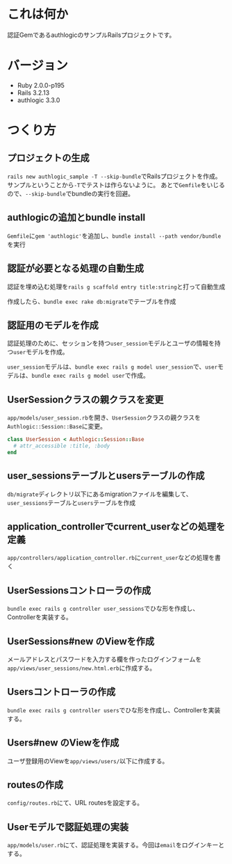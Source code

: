 # これは何か

認証GemであるauthlogicのサンプルRailsプロジェクトです。

# バージョン

* Ruby 2.0.0-p195
* Rails 3.2.13
* authlogic 3.3.0

# つくり方
## プロジェクトの生成

`rails new authlogic_sample -T --skip-bundle`でRailsプロジェクトを作成。サンプルということから`-T`でテストは作らないように。
あとで`Gemfile`をいじるので、`--skip-bundle`でbundleの実行を回避。

## authlogicの追加とbundle install

`Gemfile`に`gem 'authlogic'`を追加し、`bundle install --path vendor/bundle`を実行

## 認証が必要となる処理の自動生成

認証を埋め込む処理を`rails g scaffold entry title:string`と打って自動生成

作成したら、`bundle exec rake db:migrate`でテーブルを作成

## 認証用のモデルを作成

認証処理のために、セッションを持つ`user_session`モデルとユーザの情報を持つ`user`モデルを作成。

`user_session`モデルは、`bundle exec rails g model user_session`で、`user`モデルは、`bundle exec rails g model user`で作成。

## UserSessionクラスの親クラスを変更

`app/models/user_session.rb`を開き、`UserSession`クラスの親クラスを`Authlogic::Session::Base`に変更。

```ruby
class UserSession < Authlogic::Session::Base
  # attr_accessible :title, :body
end
```
## user_sessionsテーブルとusersテーブルの作成

`db/migrate`ディレクトリ以下にあるmigrationファイルを編集して、`user_sessions`テーブルと`users`テーブルを作成

## application_controllerでcurrent_userなどの処理を定義

`app/controllers/application_controller.rb`に`current_user`などの処理を書く

## UserSessionsコントローラの作成

`bundle exec rails g controller user_sessions`でひな形を作成し、Controllerを実装する。

## UserSessions#new のViewを作成

メールアドレスとパスワードを入力する欄を作ったログインフォームを`app/views/user_sessions/new.html.erb`に作成する。

## Usersコントローラの作成

`bundle exec rails g controller users`でひな形を作成し、Controllerを実装する。

## Users#new のViewを作成

ユーザ登録用のViewを`app/views/users/`以下に作成する。

## routesの作成

`config/routes.rb`にて、URL routesを設定する。

## Userモデルで認証処理の実装

`app/models/user.rb`にて、認証処理を実装する。今回は`email`をログインキーとする。


